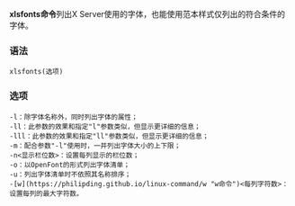 **xlsfonts命令**列出X Server使用的字体，也能使用范本样式仅列出的符合条件的字体。

### 语法  

```
xlsfonts(选项)
```

### 选项  

```
-l：除字体名称外，同时列出字体的属性；
-ll：此参数的效果和指定"l"参数类似，但显示更详细的信息；
-lll：此参数的效果和指定"ll"参数类似，但显示更详细的信息；
-m：配合参数"-l"使用时，一并列出字体大小的上下限；
-n<显示栏位数>：设置每列显示的栏位数；
-o：以OpenFont的形式列出字体清单；
-u：列出字体清单时不依照其名称排序；
-[w](https://philipding.github.io/linux-command/w "w命令")<每列字符数>：设置每列的最大字符数。
```